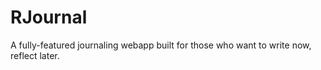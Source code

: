 # RJournal

A fully-featured journaling webapp built for those who want to write now, reflect later.